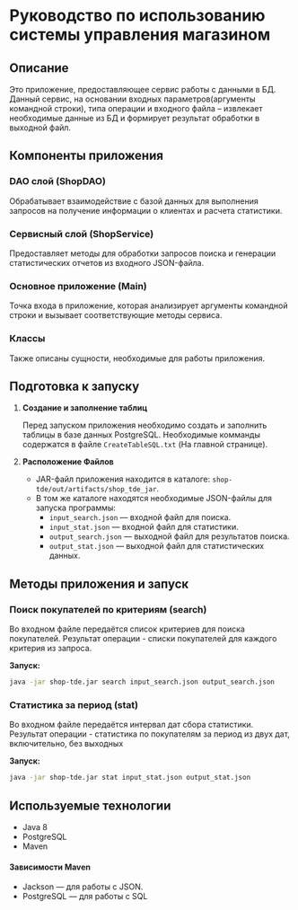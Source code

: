 # Руководство по использованию системы управления магазином

## Описание

Это приложение, предоставляющее сервис работы с данными в БД. Данный сервис, на
основании входных параметров(аргументы командной строки), типа операции и входного файла – извлекает
необходимые данные из БД и формирует результат обработки в выходной файл. 

## Компоненты приложения

### DAO слой (ShopDAO)

Обрабатывает взаимодействие с базой данных для выполнения запросов на получение информации о клиентах и расчета статистики.

### Сервисный слой (ShopService)

Предоставляет методы для обработки запросов поиска и генерации статистических отчетов из входного JSON-файла.

### Основное приложение (Main)

Точка входа в приложение, которая анализирует аргументы командной строки и вызывает соответствующие методы сервиса.

### Классы

Также описаны сущности, необходимые для работы приложения.

## Подготовка к запуску

1. **Создание и заполнение таблиц**

   Перед запуском приложения необходимо создать и заполнить таблицы в базе данных PostgreSQL. Необходимые комманды содержатся в файле `CreateTableSQL.txt` (На главной странице).

2. **Расположение Файлов**

   - JAR-файл приложения находится в каталоге: `shop-tde/out/artifacts/shop_tde_jar`.
   - В том же каталоге находятся необходимые JSON-файлы для запуска программы:
     - `input_search.json` — входной файл для поиска.
     - `input_stat.json` — входной файл для статистики.
     - `output_search.json` — выходной файл для результатов поиска.
     - `output_stat.json` — выходной файл для статистических данных.

## Методы приложения и запуск

### Поиск покупателей по критериям (search)

Во входном файле передаётся список критериев для поиска покупателей. Результат операции - списки
покупателей для каждого критерия из запроса.

**Запуск:**

```sh
java -jar shop-tde.jar search input_search.json output_search.json
```

### Статистика за период (stat)

Во входном файле передаётся интервал дат сбора статистики. Результат операции - статистика по
покупателям за период из двух дат, включительно, без выходных

**Запуск:**

```sh
java -jar shop-tde.jar stat input_stat.json output_stat.json
```

## Используемые технологии
 - Java 8
 - PostgreSQL
 - Maven
#### Зависимости Maven
 - Jackson — для работы с JSON.
 - PostgreSQL — для работы с SQL


